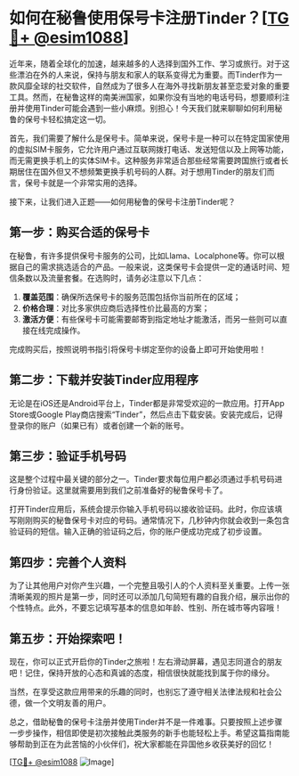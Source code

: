 # 如何在秘鲁使用保号卡注册Tinder？[[TG💪+ @esim1088](https://t.me/s/esim1088)]

近年来，随着全球化的加速，越来越多的人选择到国外工作、学习或旅行。对于这些漂泊在外的人来说，保持与朋友和家人的联系变得尤为重要。而Tinder作为一款风靡全球的社交软件，自然成为了很多人在海外寻找新朋友甚至恋爱对象的重要工具。然而，在秘鲁这样的南美洲国家，如果你没有当地的电话号码，想要顺利注册并使用Tinder可能会遇到一些小麻烦。别担心！今天我们就来聊聊如何利用秘鲁的保号卡轻松搞定这一切。

首先，我们需要了解什么是保号卡。简单来说，保号卡是一种可以在特定国家使用的虚拟SIM卡服务，它允许用户通过互联网拨打电话、发送短信以及上网等功能，而无需更换手机上的实体SIM卡。这种服务非常适合那些经常需要跨国旅行或者长期居住在国外但又不想频繁更换手机号码的人群。对于想用Tinder的朋友们而言，保号卡就是一个非常实用的选择。

接下来，让我们进入正题——如何用秘鲁的保号卡注册Tinder呢？

## 第一步：购买合适的保号卡

在秘鲁，有许多提供保号卡服务的公司，比如Llama、Localphone等。你可以根据自己的需求挑选适合的产品。一般来说，这类保号卡会提供一定的通话时间、短信条数以及流量套餐。在选购时，请务必注意以下几点：

1. **覆盖范围**：确保所选保号卡的服务范围包括你当前所在的区域；
2. **价格合理**：对比多家供应商后选择性价比最高的方案；
3. **激活方便**：有些保号卡可能需要邮寄到指定地址才能激活，而另一些则可以直接在线完成操作。

完成购买后，按照说明书指引将保号卡绑定至你的设备上即可开始使用啦！

## 第二步：下载并安装Tinder应用程序

无论是在iOS还是Android平台上，Tinder都是非常受欢迎的一款应用。打开App Store或Google Play商店搜索“Tinder”，然后点击下载安装。安装完成后，记得登录你的账户（如果已有）或者创建一个新的账号。

## 第三步：验证手机号码

这是整个过程中最关键的部分之一。Tinder要求每位用户都必须通过手机号码进行身份验证。这里就需要用到我们之前准备好的秘鲁保号卡了。

打开Tinder应用后，系统会提示你输入手机号码以接收验证码。此时，你应该填写刚刚购买的秘鲁保号卡对应的号码。通常情况下，几秒钟内你就会收到一条包含验证码的短信。输入正确的验证码之后，你的账户便成功完成了初步设置。

## 第四步：完善个人资料

为了让其他用户对你产生兴趣，一个完整且吸引人的个人资料至关重要。上传一张清晰美观的照片是第一步，同时还可以添加几句简短有趣的自我介绍，展示出你的个性特点。此外，不要忘记填写基本的信息如年龄、性别、所在城市等内容哦！

## 第五步：开始探索吧！

现在，你可以正式开启你的Tinder之旅啦！左右滑动屏幕，遇见志同道合的朋友吧！记住，保持开放的心态和真诚的态度，相信很快就能找到属于你的缘分。

当然，在享受这款应用带来的乐趣的同时，也别忘了遵守相关法律法规和社会公德，做一个文明友善的用户。

总之，借助秘鲁的保号卡注册并使用Tinder并不是一件难事。只要按照上述步骤一步步操作，相信即使是初次接触此类服务的新手也能轻松上手。希望这篇指南能够帮助到正在为此苦恼的小伙伴们，祝大家都能在异国他乡收获美好的回忆！

[[TG💪+ @esim1088](https://t.me/s/esim1088) ![Image](https://i.postimg.cc/4NQfJmqS/Snipaste-2025-05-13-00-14-12.png)]